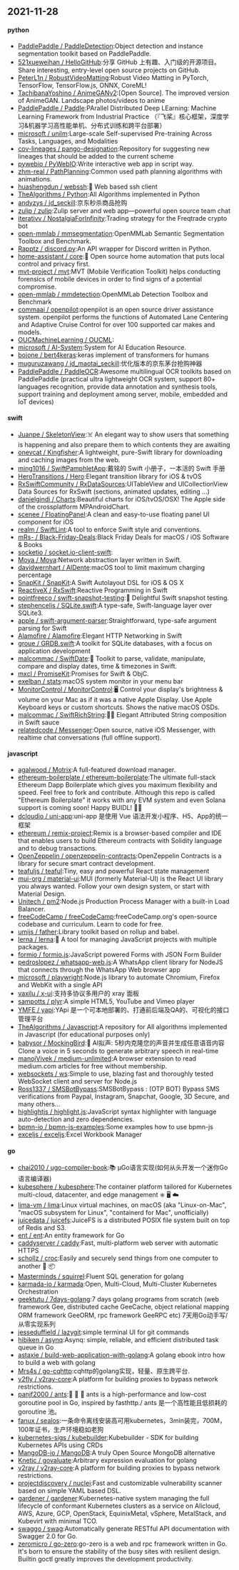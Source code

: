## 2021-11-28

#### python
* [PaddlePaddle / PaddleDetection](https://github.com/PaddlePaddle/PaddleDetection):Object detection and instance segmentation toolkit based on PaddlePaddle.
* [521xueweihan / HelloGitHub](https://github.com/521xueweihan/HelloGitHub):分享 GitHub 上有趣、入门级的开源项目。Share interesting, entry-level open source projects on GitHub.
* [PeterL1n / RobustVideoMatting](https://github.com/PeterL1n/RobustVideoMatting):Robust Video Matting in PyTorch, TensorFlow, TensorFlow.js, ONNX, CoreML!
* [TachibanaYoshino / AnimeGANv2](https://github.com/TachibanaYoshino/AnimeGANv2):[Open Source]. The improved version of AnimeGAN. Landscape photos/videos to anime
* [PaddlePaddle / Paddle](https://github.com/PaddlePaddle/Paddle):PArallel Distributed Deep LEarning: Machine Learning Framework from Industrial Practice （『飞桨』核心框架，深度学习&机器学习高性能单机、分布式训练和跨平台部署）
* [microsoft / unilm](https://github.com/microsoft/unilm):Large-scale Self-supervised Pre-training Across Tasks, Languages, and Modalities
* [cov-lineages / pango-designation](https://github.com/cov-lineages/pango-designation):Repository for suggesting new lineages that should be added to the current scheme
* [pywebio / PyWebIO](https://github.com/pywebio/PyWebIO):Write interactive web app in script way.
* [zhm-real / PathPlanning](https://github.com/zhm-real/PathPlanning):Common used path planning algorithms with animations.
* [huashengdun / webssh](https://github.com/huashengdun/webssh):🌱
Web based ssh client
* [TheAlgorithms / Python](https://github.com/TheAlgorithms/Python):All Algorithms implemented in Python
* [andyzys / jd_seckill](https://github.com/andyzys/jd_seckill):京东秒杀商品抢购
* [zulip / zulip](https://github.com/zulip/zulip):Zulip server and web app—powerful open source team chat
* [iterativv / NostalgiaForInfinity](https://github.com/iterativv/NostalgiaForInfinity):Trading strategy for the Freqtrade crypto bot
* [open-mmlab / mmsegmentation](https://github.com/open-mmlab/mmsegmentation):OpenMMLab Semantic Segmentation Toolbox and Benchmark.
* [Rapptz / discord.py](https://github.com/Rapptz/discord.py):An API wrapper for Discord written in Python.
* [home-assistant / core](https://github.com/home-assistant/core):🏡
Open source home automation that puts local control and privacy first.
* [mvt-project / mvt](https://github.com/mvt-project/mvt):MVT (Mobile Verification Toolkit) helps conducting forensics of mobile devices in order to find signs of a potential compromise.
* [open-mmlab / mmdetection](https://github.com/open-mmlab/mmdetection):OpenMMLab Detection Toolbox and Benchmark
* [commaai / openpilot](https://github.com/commaai/openpilot):openpilot is an open source driver assistance system. openpilot performs the functions of Automated Lane Centering and Adaptive Cruise Control for over 100 supported car makes and models.
* [OUCMachineLearning / OUCML](https://github.com/OUCMachineLearning/OUCML):
* [microsoft / AI-System](https://github.com/microsoft/AI-System):System for AI Education Resource.
* [bojone / bert4keras](https://github.com/bojone/bert4keras):keras implement of transformers for humans
* [muguruzawang / jd_maotai_seckill](https://github.com/muguruzawang/jd_maotai_seckill):优化版本的京东茅台抢购神器
* [PaddlePaddle / PaddleOCR](https://github.com/PaddlePaddle/PaddleOCR):Awesome multilingual OCR toolkits based on PaddlePaddle (practical ultra lightweight OCR system, support 80+ languages recognition, provide data annotation and synthesis tools, support training and deployment among server, mobile, embedded and IoT devices)

#### swift
* [Juanpe / SkeletonView](https://github.com/Juanpe/SkeletonView):☠️
An elegant way to show users that something is happening and also prepare them to which contents they are awaiting
* [onevcat / Kingfisher](https://github.com/onevcat/Kingfisher):A lightweight, pure-Swift library for downloading and caching images from the web.
* [ming1016 / SwiftPamphletApp](https://github.com/ming1016/SwiftPamphletApp):戴铭的 Swift 小册子，一本活的 Swift 手册
* [HeroTransitions / Hero](https://github.com/HeroTransitions/Hero):Elegant transition library for iOS & tvOS
* [RxSwiftCommunity / RxDataSources](https://github.com/RxSwiftCommunity/RxDataSources):UITableView and UICollectionView Data Sources for RxSwift (sections, animated updates, editing ...)
* [danielgindi / Charts](https://github.com/danielgindi/Charts):Beautiful charts for iOS/tvOS/OSX! The Apple side of the crossplatform MPAndroidChart.
* [scenee / FloatingPanel](https://github.com/scenee/FloatingPanel):A clean and easy-to-use floating panel UI component for iOS
* [realm / SwiftLint](https://github.com/realm/SwiftLint):A tool to enforce Swift style and conventions.
* [mRs- / Black-Friday-Deals](https://github.com/mRs-/Black-Friday-Deals):Black Friday Deals for macOS / iOS Software & Books
* [socketio / socket.io-client-swift](https://github.com/socketio/socket.io-client-swift):
* [Moya / Moya](https://github.com/Moya/Moya):Network abstraction layer written in Swift.
* [davidwernhart / AlDente](https://github.com/davidwernhart/AlDente):macOS tool to limit maximum charging percentage
* [SnapKit / SnapKit](https://github.com/SnapKit/SnapKit):A Swift Autolayout DSL for iOS & OS X
* [ReactiveX / RxSwift](https://github.com/ReactiveX/RxSwift):Reactive Programming in Swift
* [pointfreeco / swift-snapshot-testing](https://github.com/pointfreeco/swift-snapshot-testing):📸
Delightful Swift snapshot testing.
* [stephencelis / SQLite.swift](https://github.com/stephencelis/SQLite.swift):A type-safe, Swift-language layer over SQLite3.
* [apple / swift-argument-parser](https://github.com/apple/swift-argument-parser):Straightforward, type-safe argument parsing for Swift
* [Alamofire / Alamofire](https://github.com/Alamofire/Alamofire):Elegant HTTP Networking in Swift
* [groue / GRDB.swift](https://github.com/groue/GRDB.swift):A toolkit for SQLite databases, with a focus on application development
* [malcommac / SwiftDate](https://github.com/malcommac/SwiftDate):🐔
Toolkit to parse, validate, manipulate, compare and display dates, time & timezones in Swift.
* [mxcl / PromiseKit](https://github.com/mxcl/PromiseKit):Promises for Swift & ObjC.
* [exelban / stats](https://github.com/exelban/stats):macOS system monitor in your menu bar
* [MonitorControl / MonitorControl](https://github.com/MonitorControl/MonitorControl):🖥
Control your display's brightness & volume on your Mac as if it was a native Apple Display. Use Apple Keyboard keys or custom shortcuts. Shows the native macOS OSDs.
* [malcommac / SwiftRichString](https://github.com/malcommac/SwiftRichString):👩‍🎨
Elegant Attributed String composition in Swift sauce
* [relatedcode / Messenger](https://github.com/relatedcode/Messenger):Open source, native iOS Messenger, with realtime chat conversations (full offline support).

#### javascript
* [agalwood / Motrix](https://github.com/agalwood/Motrix):A full-featured download manager.
* [ethereum-boilerplate / ethereum-boilerplate](https://github.com/ethereum-boilerplate/ethereum-boilerplate):The ultimate full-stack Ethereum Dapp Boilerplate which gives you maximum flexibility and speed. Feel free to fork and contribute. Although this repo is called "Ethereum Boilerplate" it works with any EVM system and even Solana support is coming soon! Happy BUIDL!
👷‍♂️
* [dcloudio / uni-app](https://github.com/dcloudio/uni-app):uni-app 是使用 Vue 语法开发小程序、H5、App的统一框架
* [ethereum / remix-project](https://github.com/ethereum/remix-project):Remix is a browser-based compiler and IDE that enables users to build Ethereum contracts with Solidity language and to debug transactions.
* [OpenZeppelin / openzeppelin-contracts](https://github.com/OpenZeppelin/openzeppelin-contracts):OpenZeppelin Contracts is a library for secure smart contract development.
* [teafuljs / teaful](https://github.com/teafuljs/teaful):Tiny, easy and powerful React state management
* [mui-org / material-ui](https://github.com/mui-org/material-ui):MUI (formerly Material-UI) is the React UI library you always wanted. Follow your own design system, or start with Material Design.
* [Unitech / pm2](https://github.com/Unitech/pm2):Node.js Production Process Manager with a built-in Load Balancer.
* [freeCodeCamp / freeCodeCamp](https://github.com/freeCodeCamp/freeCodeCamp):freeCodeCamp.org's open-source codebase and curriculum. Learn to code for free.
* [umijs / father](https://github.com/umijs/father):Library toolkit based on rollup and babel.
* [lerna / lerna](https://github.com/lerna/lerna):🐉
A tool for managing JavaScript projects with multiple packages.
* [formio / formio.js](https://github.com/formio/formio.js):JavaScript powered Forms with JSON Form Builder
* [pedroslopez / whatsapp-web.js](https://github.com/pedroslopez/whatsapp-web.js):A WhatsApp client library for NodeJS that connects through the WhatsApp Web browser app
* [microsoft / playwright](https://github.com/microsoft/playwright):Node.js library to automate Chromium, Firefox and WebKit with a single API
* [vaxilu / x-ui](https://github.com/vaxilu/x-ui):支持多协议多用户的 xray 面板
* [sampotts / plyr](https://github.com/sampotts/plyr):A simple HTML5, YouTube and Vimeo player
* [YMFE / yapi](https://github.com/YMFE/yapi):YApi 是一个可本地部署的、打通前后端及QA的、可视化的接口管理平台
* [TheAlgorithms / Javascript](https://github.com/TheAlgorithms/Javascript):A repository for All algorithms implemented in Javascript (for educational purposes only)
* [babysor / MockingBird](https://github.com/babysor/MockingBird):🚀
AI拟声: 5秒内克隆您的声音并生成任意语音内容 Clone a voice in 5 seconds to generate arbitrary speech in real-time
* [manojVivek / medium-unlimited](https://github.com/manojVivek/medium-unlimited):A browser extension to read medium.com articles for free without membership.
* [websockets / ws](https://github.com/websockets/ws):Simple to use, blazing fast and thoroughly tested WebSocket client and server for Node.js
* [Ross1337 / SMSBotBypass](https://github.com/Ross1337/SMSBotBypass):SMSBotBypass : (OTP BOT) Bypass SMS verifications from Paypal, Instagram, Snapchat, Google, 3D Secure, and many others...
* [highlightjs / highlight.js](https://github.com/highlightjs/highlight.js):JavaScript syntax highlighter with language auto-detection and zero dependencies.
* [bpmn-io / bpmn-js-examples](https://github.com/bpmn-io/bpmn-js-examples):Some examples how to use bpmn-js
* [exceljs / exceljs](https://github.com/exceljs/exceljs):Excel Workbook Manager

#### go
* [chai2010 / ugo-compiler-book](https://github.com/chai2010/ugo-compiler-book):📚
µGo语言实现(如何从头开发一个迷你Go语言编译器)
* [kubesphere / kubesphere](https://github.com/kubesphere/kubesphere):The container platform tailored for Kubernetes multi-cloud, datacenter, and edge management ⎈
🖥
☁️
* [lima-vm / lima](https://github.com/lima-vm/lima):Linux virtual machines, on macOS (aka "Linux-on-Mac", "macOS subsystem for Linux", "containerd for Mac", unofficially)
* [juicedata / juicefs](https://github.com/juicedata/juicefs):JuiceFS is a distributed POSIX file system built on top of Redis and S3.
* [ent / ent](https://github.com/ent/ent):An entity framework for Go
* [caddyserver / caddy](https://github.com/caddyserver/caddy):Fast, multi-platform web server with automatic HTTPS
* [schollz / croc](https://github.com/schollz/croc):Easily and securely send things from one computer to another
🐊
📦
* [Masterminds / squirrel](https://github.com/Masterminds/squirrel):Fluent SQL generation for golang
* [karmada-io / karmada](https://github.com/karmada-io/karmada):Open, Multi-Cloud, Multi-Cluster Kubernetes Orchestration
* [geektutu / 7days-golang](https://github.com/geektutu/7days-golang):7 days golang programs from scratch (web framework Gee, distributed cache GeeCache, object relational mapping ORM framework GeeORM, rpc framework GeeRPC etc) 7天用Go动手写/从零实现系列
* [jesseduffield / lazygit](https://github.com/jesseduffield/lazygit):simple terminal UI for git commands
* [hibiken / asynq](https://github.com/hibiken/asynq):Asynq: simple, reliable, and efficient distributed task queue in Go
* [astaxie / build-web-application-with-golang](https://github.com/astaxie/build-web-application-with-golang):A golang ebook intro how to build a web with golang
* [Mrs4s / go-cqhttp](https://github.com/Mrs4s/go-cqhttp):cqhttp的golang实现，轻量、原生跨平台.
* [v2fly / v2ray-core](https://github.com/v2fly/v2ray-core):A platform for building proxies to bypass network restrictions.
* [panjf2000 / ants](https://github.com/panjf2000/ants):🐜
🐜
🐜
ants is a high-performance and low-cost goroutine pool in Go, inspired by fasthttp./ ants 是一个高性能且低损耗的 goroutine 池。
* [fanux / sealos](https://github.com/fanux/sealos):一条命令离线安装高可用kubernetes，3min装完，700M，100年证书，生产环境稳如老狗
* [kubernetes-sigs / kubebuilder](https://github.com/kubernetes-sigs/kubebuilder):Kubebuilder - SDK for building Kubernetes APIs using CRDs
* [MangoDB-io / MangoDB](https://github.com/MangoDB-io/MangoDB):A truly Open Source MongoDB alternative
* [Knetic / govaluate](https://github.com/Knetic/govaluate):Arbitrary expression evaluation for golang
* [v2ray / v2ray-core](https://github.com/v2ray/v2ray-core):A platform for building proxies to bypass network restrictions.
* [projectdiscovery / nuclei](https://github.com/projectdiscovery/nuclei):Fast and customizable vulnerability scanner based on simple YAML based DSL.
* [gardener / gardener](https://github.com/gardener/gardener):Kubernetes-native system managing the full lifecycle of conformant Kubernetes clusters as a service on Alicloud, AWS, Azure, GCP, OpenStack, EquinixMetal, vSphere, MetalStack, and Kubevirt with minimal TCO.
* [swaggo / swag](https://github.com/swaggo/swag):Automatically generate RESTful API documentation with Swagger 2.0 for Go.
* [zeromicro / go-zero](https://github.com/zeromicro/go-zero):go-zero is a web and rpc framework written in Go. It's born to ensure the stability of the busy sites with resilient design. Builtin goctl greatly improves the development productivity.
